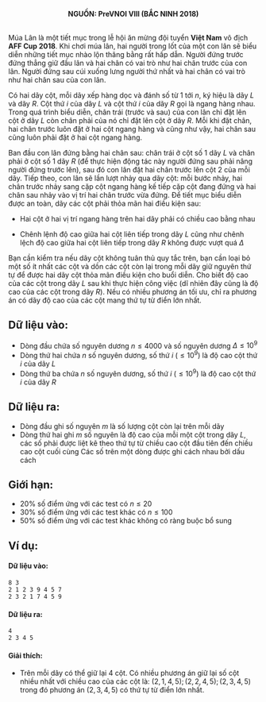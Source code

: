 **<center>NGUỒN: PreVNOI Ⅷ (BẮC NINH 2018)</center>**
<br>

Múa Lân là một tiết mục trong lễ hội ăn mừng đội tuyển **Việt Nam** vô địch **AFF Cup 2018**. Khi chơi múa lân, hai người trong lốt của một con lân sẽ biểu diễn những tiết mục nhào lộn thăng bằng rất hấp dẫn. Người đứng trước đứng thẳng giữ đầu lân và hai chân có vai trò như hai chân trước của con lân. Người đứng sau cúi xuống lưng người thứ nhất và hai chân có vai trò như hai chân sau của con lân.

Có hai dãy cột, mỗi dãy xếp hàng dọc và đánh số từ $1$ tới $n$, ký hiệu là dãy $L$ và dãy $R$. Cột thứ $i$ của dãy $L$ và cột thứ $i$ của dãy $R$ gọi là ngang hàng nhau. Trong quá trình biểu diễn, chân trái (trước và sau) của con lân chỉ đặt lên cột ở dãy $L$ còn chân phải của nó chỉ đặt lên cột ở dãy $R$. Mỗi khi đặt chân, hai chân trước luôn đặt ở hai cột ngang hàng và cũng như vậy, hai chân sau cũng luôn phải đặt ở hai cột ngang hàng.

Ban đầu con lân đứng bằng hai chân sau: chân trái ở cột số $1$ dãy $L$ và chân phải ở cột số $1$ dãy $R$ (để thực hiện động tác này người đứng sau phải nâng người đứng trước lên), sau đó con lân đặt hai chân trước lên cột $2$ của mỗi dãy. Tiếp theo, con lân sẽ lần lượt nhảy qua dãy cột: mỗi bước nhảy, hai chân trước nhảy sang cặp cột ngang hàng kế tiếp cặp cột đang đứng và hai chân sau nhảy vào vị trí hai chân trước vừa đứng. Để tiết mục biểu diễn được an toàn, dãy các cột phải thỏa mãn hai điều kiện sau:
- Hai cột ở hai vị trí ngang hàng trên hai dãy phải có chiều cao bằng nhau

- Chênh lệnh độ cao giữa hai cột liên tiếp trong dãy $L$ cũng như chênh lệch độ cao giữa hai cột liên tiếp trong dãy $R$ không được vượt quá $Δ$

Bạn cần kiểm tra nếu dãy cột không tuân thủ quy tắc trên, bạn cần loại bỏ một số ít nhất các cột và dồn các cột còn lại trong mỗi dãy giữ nguyên thứ tự để được hai dãy cột thỏa mãn điều kiện cho buổi diễn. Cho biết độ cao của các cột trong dãy $L$ sau khi thực hiện công việc (dĩ nhiên đây cũng là độ cao của các cột trong dãy $R$). Nếu có nhiều phương án tối ưu, chỉ ra phương án có dãy độ cao của các cột mang thứ tự từ điển lớn nhất.

## Dữ liệu vào:
- Dòng đầu chứa số nguyên dương $n≤4000$ và số nguyên dương $Δ≤10^9$
- Dòng thứ hai chứa $n$ số nguyên dương, số thứ $i\ (≤10^9)$ là độ cao cột thứ $i$ của dãy $L$
- Dòng thứ ba chứa $n$ số nguyên dương, số thứ $i\ (≤10^9)$ là độ cao cột thứ $i$ của dãy $R$

## Dữ liệu ra:
- Dòng đầu ghi số nguyên $m$ là số lượng cột còn lại trên mỗi dãy
- Dòng thứ hai ghi $m$ số nguyên là độ cao của mỗi một cột trong dãy $L$, các số phải được liệt kê theo thứ tự từ chiều cao cột đầu tiên đến chiều cao cột cuối cùng
Các số trên một dòng được ghi cách nhau bởi dấu cách

## Giới hạn:
- $20\%$ số điểm ứng với các test có $n≤20$
- $30\%$ số điểm ứng với các test khác có $n≤100$
- $50\%$ số điểm ứng với các test khác không có ràng buộc bổ sung

## Ví dụ:
#### Dữ liệu vào:
```
8 3
2 1 2 3 9 4 5 7
2 3 2 1 7 4 5 9
```

#### Dữ liệu ra:
```
4
2 3 4 5
```

#### Giải thích:
- Trên mỗi dãy có thể giữ lại $4$ cột. Có nhiều phương án giữ lại số cột nhiều nhất với chiều cao của các cột là: $(2,1,4,5);(2,2,4,5);(2,3,4,5)$ trong đó phương án $(2,3,4,5)$ có thứ tự từ điển lớn nhất.